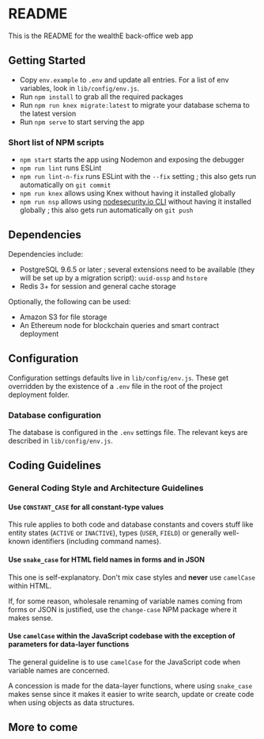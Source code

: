 # README #

This is the README for the wealthE back-office web app

## Getting Started ###

* Copy `env.example` to `.env` and update all entries. For a list of env variables, look in `lib/config/env.js`.
* Run `npm install` to grab all the required packages
* Run `npm run knex migrate:latest` to migrate your database schema to the latest version
* Run `npm serve` to start serving the app

### Short list of NPM scripts ###

* `npm start` starts the app using Nodemon and exposing the debugger
* `npm run lint` runs ESLint
* `npm run lint-n-fix` runs ESLint with the `--fix` setting ; this also gets run automatically on `git commit` 
* `npm run knex` allows using Knex without having it installed globally
* `npm run nsp` allows using [nodesecurity.io CLI](https://nodesecurity.io/advisories) without having it installed globally ; this also gets run automatically on `git push`


## Dependencies

Dependencies include:

* PostgreSQL 9.6.5 or later ; several extensions need to be available (they will be set up by a migration script): `uuid-ossp` and `hstore`
* Redis 3+ for session and general cache storage

Optionally, the following can be used:

* Amazon S3 for file storage
* An Ethereum node for blockchain queries and smart contract deployment

## Configuration

Configuration settings defaults live in `lib/config/env.js`. These get overridden by the existence of a `.env` file in the root of
the project deployment folder.

### Database configuration

The database is configured in the `.env` settings file. The relevant keys are described in `lib/config/env.js`.



## Coding Guidelines ##

### General Coding Style and Architecture Guidelines ###

#### Use `CONSTANT_CASE` for all constant-type values ####

This rule applies to both code and database constants and covers stuff 
like entity states (`ACTIVE` or `INACTIVE`), types (`USER`, `FIELD`) or
generally well-known identifiers (including command names).

#### Use `snake_case` for HTML field names in forms and in JSON ####

This one is self-explanatory. Don't mix case styles and **never** use `camelCase` within HTML.

If, for some reason, wholesale renaming of variable names coming from forms or
JSON is justified, use the `change-case` NPM package where it makes sense.

#### Use `camelCase` within the JavaScript codebase with the exception of parameters for data-layer functions ####

The general guideline is to use `camelCase` for the JavaScript code when variable names are concerned.

A concession is made for the data-layer functions, where using `snake_case` makes sense since it makes
it easier to write search, update or create code when using objects as data structures.

## More to come
